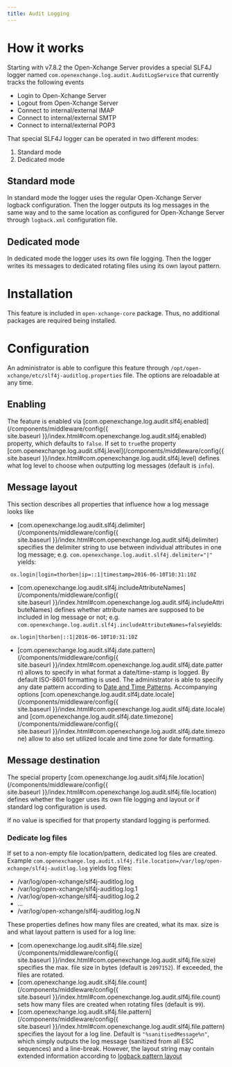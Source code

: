 ```yaml
---
title: Audit Logging
---
```


# How it works

Starting with v7.8.2 the Open-Xchange Server provides a special SLF4J logger named ``com.openexchange.log.audit.AuditLogService`` that currently tracks the following events

 - Login to Open-Xchange Server
 - Logout from Open-Xchange Server
 - Connect to internal/external IMAP
 - Connect to internal/external SMTP
 - Connect to internal/external POP3

That special SLF4J logger can be operated in two different modes:

1. Standard mode
2. Dedicated mode

## Standard mode

In standard mode the logger uses the regular Open-Xchange Server logback configuration. Then the logger outputs its log messages in the same way and to the same location as configured for Open-Xchange Server through ``logback.xml`` configuration file.

## Dedicated mode

In dedicated mode the logger uses its own file logging. Then the logger writes its messages to dedicated rotating files using its own layout pattern.

# Installation

This feature is included in ``open-xchange-core`` package. Thus, no additional packages are required being installed.

# Configuration

An administrator is able to configure this feature through `/opt/open-xchange/etc/slf4j-auditlog.properties` file. The options are reloadable at any time.

## Enabling

The feature is enabled via [com.openexchange.log.audit.slf4j.enabled](/components/middleware/config{{ site.baseurl }}/index.html#com.openexchange.log.audit.slf4j.enabled) property, which defaults to ``false``. If set to ``true``the property [com.openexchange.log.audit.slf4j.level](/components/middleware/config{{ site.baseurl }}/index.html#com.openexchange.log.audit.slf4j.level) defines what log level to choose when outputting log messages (default is ``info``).

## Message layout

This section describes all properties that influence how a log message looks like

 - [com.openexchange.log.audit.slf4j.delimiter](/components/middleware/config{{ site.baseurl }}/index.html#com.openexchange.log.audit.slf4j.delimiter) specifies the delimiter string to use between individual attributes in one log message; e.g. ``com.openexchange.log.audit.slf4j.delimiter="|"`` yields:

  ```
   ox.login|login=thorben|ip=::1|timestamp=2016-06-10T10:31:10Z
  ```

 - [com.openexchange.log.audit.slf4j.includeAttributeNames](/components/middleware/config{{ site.baseurl }}/index.html#com.openexchange.log.audit.slf4j.includeAttributeNames) defines whether attribute names are supposed to be included in log message or not; e.g. ``com.openexchange.log.audit.slf4j.includeAttributeNames=false``yields:

  ```
   ox.login|thorben|::1|2016-06-10T10:31:10Z
  ```

 - [com.openexchange.log.audit.slf4j.date.pattern](/components/middleware/config{{ site.baseurl }}/index.html#com.openexchange.log.audit.slf4j.date.pattern) allows to specify in what format a date/time-stamp is logged. By default ISO-8601 formatting is used. The administrator is able to specify any date pattern according to [Date and Time Patterns](https://docs.oracle.com/javase/7/docs/api/java/text/SimpleDateFormat.html). Accompanying options [com.openexchange.log.audit.slf4j.date.locale](/components/middleware/config{{ site.baseurl }}/index.html#com.openexchange.log.audit.slf4j.date.locale) and [com.openexchange.log.audit.slf4j.date.timezone](/components/middleware/config{{ site.baseurl }}/index.html#com.openexchange.log.audit.slf4j.date.timezone) allow to also set utilized locale and time zone for date formatting.

## Message destination

The special property [com.openexchange.log.audit.slf4j.file.location](/components/middleware/config{{ site.baseurl }}/index.html#com.openexchange.log.audit.slf4j.file.location) defines whether the logger uses its own file logging and layout or if standard log configuration is used.

If no value is specified for that property standard logging is performed.

### Dedicate log files

If set to a non-empty file location/pattern, dedicated log files are created. Example ``com.openexchange.log.audit.slf4j.file.location=/var/log/open-xchange/slf4j-auditlog.log`` yields log files:

 - /var/log/open-xchange/slf4j-auditlog.log
 - /var/log/open-xchange/slf4j-auditlog.log.1
 - /var/log/open-xchange/slf4j-auditlog.log.2
 - ...
 - /var/log/open-xchange/slf4j-auditlog.log.N

These properties defines how many files are created, what its max. size is and what layout pattern is used for a log line:

 - [com.openexchange.log.audit.slf4j.file.size](/components/middleware/config{{ site.baseurl }}/index.html#com.openexchange.log.audit.slf4j.file.size) specifies the max. file size in bytes (default is ``2097152``). If exceeded, the files are rotated.
 - [com.openexchange.log.audit.slf4j.file.count](/components/middleware/config{{ site.baseurl }}/index.html#com.openexchange.log.audit.slf4j.file.count) sets how many files are created when rotating files (default is ``99``).
 - [com.openexchange.log.audit.slf4j.file.pattern](/components/middleware/config{{ site.baseurl }}/index.html#com.openexchange.log.audit.slf4j.file.pattern) specifies the layout for a log line. Default is ``"%sanitisedMessage%n"``, which simply outputs the log message (sanitized from all ESC sequences) and a line-break. However, the layout string may contain extended information according to [logback pattern layout](http://logback.qos.ch/manual/layouts.html#ClassicPatternLayout)

